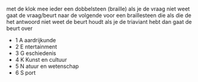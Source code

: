 met de klok mee
ieder een dobbelsteen (braille)
als je de vraag niet weet gaat de vraag/beurt naar de volgende voor een braillesteen die als die de het antwoord niet weet de beurt houdt
als je de triaviant hebt dan gaat de beurt over

* 1 A aardrijkunde
* 2 E ntertainment
* 3 G eschiedenis
* 4 K Kunst en cultuur
* 5 N atuur en wetenschap
* 6 S port

